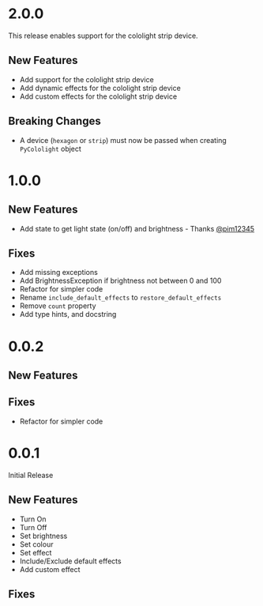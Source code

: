 # 2.0.0

This release enables support for the cololight strip device.

## New Features

- Add support for the cololight strip device
- Add dynamic effects for the cololight strip device
- Add custom effects for the cololight strip device

## Breaking Changes

- A device (`hexagon` or `strip`) must now be passed when creating `PyCololight` object

# 1.0.0

## New Features

- Add state to get light state (on/off) and brightness - Thanks [@pim12345](https://github.com/pim12345)

## Fixes

- Add missing exceptions
- Add BrightnessException if brightness not between 0 and 100
- Refactor for simpler code
- Rename `include_default_effects` to `restore_default_effects`
- Remove `count` property
- Add type hints, and docstring

# 0.0.2

## New Features

## Fixes

- Refactor for simpler code

# 0.0.1

Initial Release

## New Features

- Turn On
- Turn Off
- Set brightness
- Set colour
- Set effect
- Include/Exclude default effects
- Add custom effect

## Fixes
